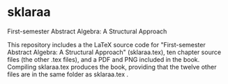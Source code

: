 # sklaraa
First-semester Abstract Algebra: A Structural Approach

This repository includes a the LaTeX source code for "First-semester Abstract Algebra: A Structural Approach" (sklaraa.tex), ten chapter source files (the other .tex files), and a PDF and PNG included in the book. Compiling sklaraa.tex produces the book, providing that the twelve other files are in the same folder as sklaraa.tex .
